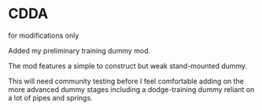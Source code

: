 # CDDA
for modifications only

Added my preliminary training dummy mod.

The mod features a simple to construct but weak stand-mounted dummy.

This will need community testing before I feel comfortable adding on the more advanced dummy stages including a dodge-training dummy reliant on a lot of pipes and springs.
